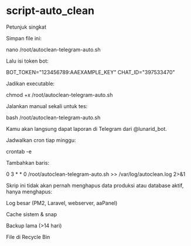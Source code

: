# script-auto_clean
Petunjuk singkat

Simpan file ini:

nano /root/autoclean-telegram-auto.sh


Lalu isi token bot:

BOT_TOKEN="123456789:AAEXAMPLE_KEY"
CHAT_ID="397533470"


Jadikan executable:

chmod +x /root/autoclean-telegram-auto.sh


Jalankan manual sekali untuk tes:

bash /root/autoclean-telegram-auto.sh


Kamu akan langsung dapat laporan di Telegram dari @lunarid_bot.

Jadwalkan cron tiap minggu:

crontab -e


Tambahkan baris:

0 3 * * 0 /root/autoclean-telegram-auto.sh >> /var/log/autoclean.log 2>&1


Skrip ini tidak akan pernah menghapus data produksi atau database aktif, hanya menghapus:

Log besar (PM2, Laravel, webserver, aaPanel)

Cache sistem & snap

Backup lama (>14 hari)

File di Recycle Bin
